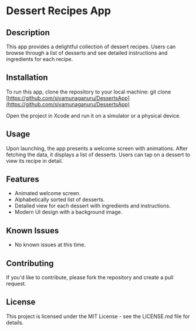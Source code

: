 # Dessert Recipes App

## Description

This app provides a delightful collection of dessert recipes. Users can browse through a list of desserts and see detailed instructions and ingredients for each recipe.

## Installation

To run this app, clone the repository to your local machine: git clone [https://github.com/sivamunaganuru/DessertsApp](https://github.com/sivamunaganuru/DessertsApp)


Open the project in Xcode and run it on a simulator or a physical device.

## Usage

Upon launching, the app presents a welcome screen with animations. After fetching the data, it displays a list of desserts. Users can tap on a dessert to view its recipe in detail.

## Features

- Animated welcome screen.
- Alphabetically sorted list of desserts.
- Detailed view for each dessert with ingredients and instructions.
- Modern UI design with a background image.

## Known Issues

- No known issues at this time.

## Contributing

If you'd like to contribute, please fork the repository and create a pull request.

## License

This project is licensed under the MIT License - see the LICENSE.md file for details.
